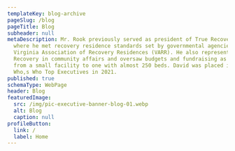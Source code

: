 ```yaml
---
templateKey: blog-archive
pageSlug: /blog
pageTitle: Blog
subheader: null
metaDescription: Mr. Rook previously served as president of True Recovery RVA,
  where he met recovery residence standards set by governmental agencies and the
  Virginia Association of Recovery Residences (VARR). He also represented True
  Recovery in community affairs and oversaw budgets and fundraising as it grew
  from a small facility to one with almost 250 beds. David was placed in the
  Who,s Who Top Executives in 2021.
published: true
schemaType: WebPage
header: Blog
featuredImage:
  src: /img/pic-executive-banner-blog-01.webp
  alt: Blog
  caption: null
profileButton:
  link: /
  label: Home
---
```

